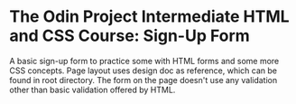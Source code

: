 # The Odin Project Intermediate HTML and CSS Course: Sign-Up Form
A basic sign-up form to practice some with HTML forms and some more CSS concepts. Page layout uses design doc as reference, which can be found in root directory. The form on the page doesn't use any validation other than basic validation offered by HTML.
